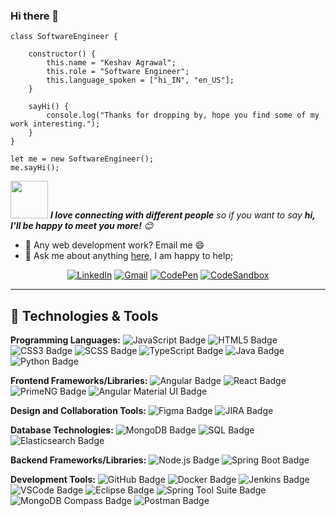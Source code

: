 ### Hi there 👋

<!--
**keshavkagrawal28/keshavkagrawal28** is a ✨ _special_ ✨ repository because its `README.md` (this file) appears on your GitHub profile.

Here are some ideas to get you started:

- 🔭 I’m currently working on ...
- 🌱 I’m currently learning ...
- 👯 I’m looking to collaborate on ...
- 🤔 I’m looking for help with ...
- 💬 Ask me about ...
- 📫 How to reach me: ...
- 😄 Pronouns: ...
- ⚡ Fun fact: ...
-->

```
class SoftwareEngineer {

    constructor() {
        this.name = "Keshav Agrawal";
        this.role = "Software Engineer";
        this.language_spoken = ["hi_IN", "en_US"];
    }

    sayHi() {
        console.log("Thanks for dropping by, hope you find some of my work interesting.");
    }
}

let me = new SoftwareEngineer();
me.sayHi();
```
<img src="https://media.giphy.com/media/LnQjpWaON8nhr21vNW/giphy.gif" width="60"> <em><b>I love connecting with different people</b> so if you want to say <b>hi, I'll be happy to meet you more!</b> 😊</em>

- 💼 Any web development work? Email me 😄
- 💬 Ask me about anything <a href="https://github.com/keshavkagrawal28/keshavkagrawal28/issues/new">here</a>, I am happy to help;

<div align="center">
  <a href="https://www.linkedin.com/in/keshavkagrawal/"><img src="https://img.shields.io/badge/LinkedIn-Profile-blue?style=flat-square&logo=linkedin" alt="LinkedIn"></a>
  <a href="mailto:keshavkagrawal28@gmail.com"><img src="https://img.shields.io/badge/Gmail-Email-red?style=flat-square&logo=gmail" alt="Gmail"></a>
  <a href="https://codepen.io/keshavkagrawal"><img src="https://img.shields.io/badge/CodePen-Profile-black?style=flat-square&logo=codepen" alt="CodePen"></a>
  <a href="https://codesandbox.io/u/keshavkagrawal28"><img src="https://img.shields.io/badge/CodeSandbox-Profile-yellow?style=flat-square&logo=codesandbox" alt="CodeSandbox"></a>
</div>

<hr/>

## 🔧 Technologies & Tools

**Programming Languages:**
![JavaScript Badge](https://img.shields.io/badge/JavaScript-181717?logo=javascript)
![HTML5 Badge](https://img.shields.io/badge/HTML5-181717?logo=html5)
![CSS3 Badge](https://img.shields.io/badge/CSS3-181717?logo=css3)
![SCSS Badge](https://img.shields.io/badge/SCSS-181717?logo=sass)
![TypeScript Badge](https://img.shields.io/badge/TypeScript-181717?logo=typescript)
![Java Badge](https://img.shields.io/badge/Java-181717?logo=java)
![Python Badge](https://img.shields.io/badge/Python-181717?logo=python)

**Frontend Frameworks/Libraries:**
![Angular Badge](https://img.shields.io/badge/Angular-181717?logo=angular)
![React Badge](https://img.shields.io/badge/React-181717?logo=react)
![PrimeNG Badge](https://img.shields.io/badge/PrimeNG-181717?logo=angular)
![Angular Material UI Badge](https://img.shields.io/badge/Angular%20Material%20UI-181717?logo=angular)

**Design and Collaboration Tools:**
![Figma Badge](https://img.shields.io/badge/Figma-181717?logo=figma)
![JIRA Badge](https://img.shields.io/badge/JIRA-181717?logo=jira)

**Database Technologies:**
![MongoDB Badge](https://img.shields.io/badge/MongoDB-181717?logo=mongodb)
![SQL Badge](https://img.shields.io/badge/SQL-181717?logo=sql)
![Elasticsearch Badge](https://img.shields.io/badge/Elasticsearch-181717?logo=elasticsearch)

**Backend Frameworks/Libraries:**
![Node.js Badge](https://img.shields.io/badge/Node.js-181717?logo=node.js)
![Spring Boot Badge](https://img.shields.io/badge/Spring%20Boot-181717?logo=spring)

**Development Tools:**
![GitHub Badge](https://img.shields.io/badge/GitHub-181717?logo=github)
![Docker Badge](https://img.shields.io/badge/Docker-181717?logo=docker)
![Jenkins Badge](https://img.shields.io/badge/Jenkins-181717?logo=jenkins)
![VSCode Badge](https://img.shields.io/badge/VSCode-181717?logo=visual-studio-code)
![Eclipse Badge](https://img.shields.io/badge/Eclipse-181717?logo=eclipse)
![Spring Tool Suite Badge](https://img.shields.io/badge/Spring%20Tool%20Suite-181717?logo=spring)
![MongoDB Compass Badge](https://img.shields.io/badge/MongoDB%20Compass-181717?logo=mongodb)
![Postman Badge](https://img.shields.io/badge/Postman-181717?logo=postman)
